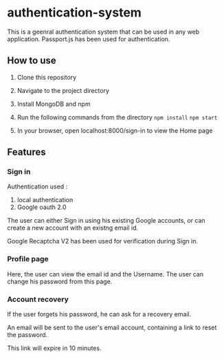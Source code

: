 # authentication-system

This is a geenral authentication system that can be used in any web application.
Passport.js has been used for authentication.

## How to use

1. Clone this repository
2. Navigate to the project directory
3. Install MongoDB and npm
4. Run the following commands from the directory
  `npm install`
  `npm start`

5. In your browser, open localhost:8000/sign-in to view the Home page

## Features

### Sign in

Authentication used : 
1. local authentication
2. Google oauth 2.0

The user can either Sign in using his existing Google accounts, or can create a new account with an existng email id.

Google Recaptcha V2 has been used for verification during Sign in.

### Profile page
Here, the user can view the email id and the Username.
The user can change his password from this page.

### Account recovery

If the user forgets his password, he can ask for a recovery email.

An email will be sent to the user's email account, containing a link to reset the password.

This link will expire in 10 minutes.
